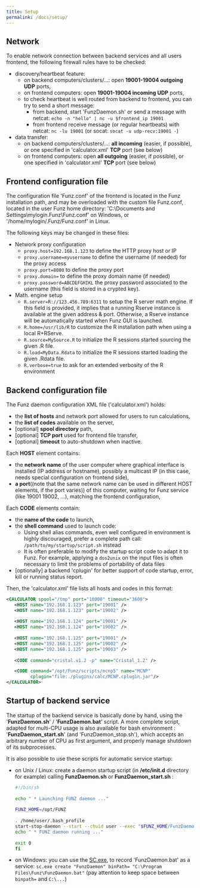 ```yaml
---
title: Setup
permalink: /docs/setup/
---
```


## Network

To enable network connection between backend services and all users frontend, the following firewall rules have to be checked:
  * discovery/heartbeat feature:
    * on backend computers/clusters/...: open **19001-19004 outgoing UDP** ports,
    * on frontend computers: open **19001-19004 incoming UDP** ports,
    * to check heartbeat is well routed from backend to frontend, you can try to send a short message:
      * from backend, start 'FunzDaemon.sh' or send a message with netcat: `echo -n "hello" | nc -u $frontend_ip 19001`
      * from frontend receive message (or regular heartbeats) with netcat: `nc -lu 19001` (or socat: `socat -u udp-recv:19001 -`)
  * data transfer: 
    * on backend computers/clusters/...: **all incoming** (easier, if possible), or one specified in 'calculator.xml' **TCP** port (see below)
    * on frontend computers: open **all outgoing** (easier, if possible), or one specified in 'calculator.xml' **TCP** port (see below)


## Frontend configuration file

The configuration file 'Funz.conf' of the frontend is located in the Funz installation path, and may be overloaded with the custom file Funz.conf, located in the user Funz home directory: 'C:\Documents and Settings\mylogin\.Funz\Funz.conf' on Windows, or '/home/mylogin/.Funz/Funz.conf' in Linux.

The following keys may be changed in these files:

* Network proxy configuration
  * `proxy.host=192.168.1.123`
    to define the HTTP proxy host or IP
  * `proxy.username=myusername`
    to define the username (if needed) for the proxy access
  * `proxy.port=8080`
    to define the proxy port
  * `proxy.domain=`
    to define the proxy domain name (if needed)
  * `proxy.password=ABCDEFGHIKL`
    the proxy password associated to the username (this field is stored in a crypted key).
* Math. engine setup
  * `R.server=R://123.456.789:6311`
    to setup the R server math engine. If this field is provided, it implies that a running Rserve instance is available at the given address & port. Otherwise, a Rserve instance will be automatically started when Funz GUI is launched.
  * `R.home=/usr/lib/R`
    to customize the R installation path when using a local R+RServe.
  * `R.source=MySource.R`
    to initialize the R sessions started sourcing the given .R file.
  * `R.load=MyData.Rdata`
    to initialize the R sessions started loading the given .Rdata file.
  * `R.verbose=true`
    to ask for an extended verbosity of the R environment

## Backend configuration file

The Funz daemon configuration XML file ('calculator.xml') holds:
  * the __list of hosts__ and network port allowed for users to run calculations,
  * the __list of codes__ available on the server,
  * [optional] __spool directory__ path,
  * [optional] __TCP port__ used for frontend file transfer,
  * [optional] __timeout__ to auto-shutdown when inactive.


Each **HOST** element contains:
  * the __network name__ of the user computer where graphical interface is installed (IP address or hostname), possibly a multicast IP (in this case, needs special configuration on frontend side),
  * __a port__((note that the same network name can be used in different HOST elements, if the port varies)) of this computer, waiting for Funz service (like 19001 19002, ...), matching the frontend configuration,


Each **CODE** elements contain:
  * the __name of the code__ to launch,
  * the __shell command__ used to launch code:
    * Using shell alias commands, even well configured in environment is highly discouraged, prefer a complete path call: `/path/to/my/startup/script.sh` instead
    * It is often preferable to modify the startup script code to adapt it to Funz. For example, applying a `dos2unix` on the input files is often necessary to limit the problems of portability of data files
  * [optionally] a backend 'cplugin' for better support of code startup, error, kill or running status report.

Then, the 'calculator.xml' file lists all hosts and codes in this format:
```xml
<CALCULATOR spool="/tmp" port="10000" timeout="3600">
   <HOST name="192.168.1.123" port="19001" />
   <HOST name="192.168.1.123" port="19002" />
 
   <HOST name="192.168.1.124" port="19001" />
   <HOST name="192.168.1.124" port="19002" />
 
   <HOST name="192.168.1.125" port="19001" />
   <HOST name="192.168.1.125" port="19002" />
   <HOST name="192.168.1.125" port="19003" />
 
   <CODE command="cristal.v1.2 -p" name="Cristal_1.2" />

   <CODE command="/opt/Funz/scripts/mcnp5" name="MCNP"
         cplugin="file:./plugins/calc/MCNP.cplugin.jar"/>
</CALCULATOR>
```


## Startup of backend service

The startup of the backend service is basically done by hand, using the '**FunzDaemon.sh**' / '**FunzDaemon.bat**' script. A more complete script, adapted for multi-CPU usage is also available for bash environment : '**FunzDaemon_start.sh**' (and 'FunzDaemon_stop.sh'), which accepts an arbitrary number of CPU as first argument, and properly manage shutdown of its subprocesses.

It is also possible to use these scripts for automatic service startup:
  * on Unix / Linux:  create a daemon startup script (in **/etc/init.d** directory for example) calling **FunzDaemon.sh** or **FunzDaemon_start.sh** : 
    ```bash
    #!/bin/sh
     
    echo " * Launching FUNZ daemon ..."
     
    FUNZ_HOME=/opt/FUNZ
     
    . /home/user/.bash_profile
    start-stop-daemon --start --chuid user --exec "$FUNZ_HOME/FunzDaemon_start.sh 4" --chdir $FUNZ_HOME > /var/log/FunzDaemon.log 2>&1 &
    echo " * FUNZ daemon running ..."
     
    exit 0
    fi
    ```
  * on Windows: you can use the [SC.exe](http://support.microsoft.com/kb/251192), to record 'FunzDaemon.bat' as a service: `sc.exe create "FunzDaemon" binPath= "C:\Program Files\Funz\FunzDaemon.bat"` (pay attention to keep space between `binpath=` and `C:\...`)

